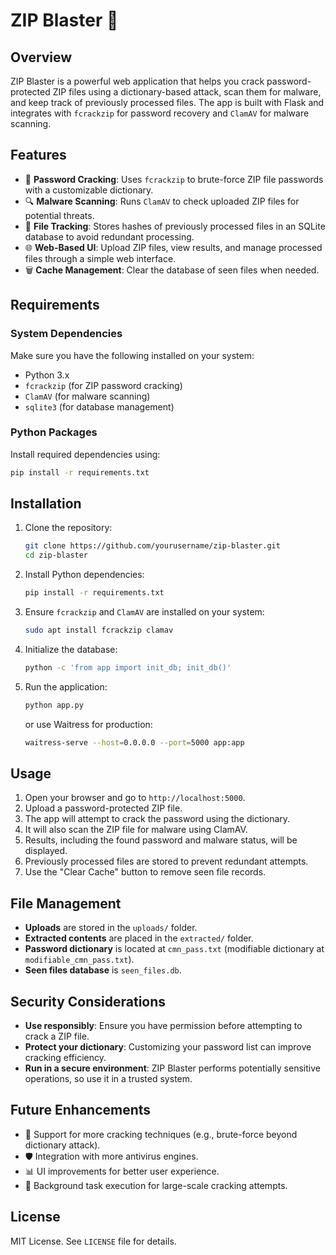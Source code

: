 # ZIP Blaster 🚀

## Overview
ZIP Blaster is a powerful web application that helps you crack password-protected ZIP files using a dictionary-based attack, scan them for malware, and keep track of previously processed files. The app is built with Flask and integrates with `fcrackzip` for password recovery and `ClamAV` for malware scanning.

## Features
- 🔑 **Password Cracking**: Uses `fcrackzip` to brute-force ZIP file passwords with a customizable dictionary.
- 🔍 **Malware Scanning**: Runs `ClamAV` to check uploaded ZIP files for potential threats.
- 📂 **File Tracking**: Stores hashes of previously processed files in an SQLite database to avoid redundant processing.
- 🌐 **Web-Based UI**: Upload ZIP files, view results, and manage processed files through a simple web interface.
- 🗑 **Cache Management**: Clear the database of seen files when needed.

## Requirements
### System Dependencies
Make sure you have the following installed on your system:
- Python 3.x
- `fcrackzip` (for ZIP password cracking)
- `ClamAV` (for malware scanning)
- `sqlite3` (for database management)

### Python Packages
Install required dependencies using:
```sh
pip install -r requirements.txt
```

## Installation
1. Clone the repository:
   ```sh
   git clone https://github.com/yourusername/zip-blaster.git
   cd zip-blaster
   ```
2. Install Python dependencies:
   ```sh
   pip install -r requirements.txt
   ```
3. Ensure `fcrackzip` and `ClamAV` are installed on your system:
   ```sh
   sudo apt install fcrackzip clamav
   ```
4. Initialize the database:
   ```sh
   python -c 'from app import init_db; init_db()'
   ```
5. Run the application:
   ```sh
   python app.py
   ```
   or use Waitress for production:
   ```sh
   waitress-serve --host=0.0.0.0 --port=5000 app:app
   ```

## Usage
1. Open your browser and go to `http://localhost:5000`.
2. Upload a password-protected ZIP file.
3. The app will attempt to crack the password using the dictionary.
4. It will also scan the ZIP file for malware using ClamAV.
5. Results, including the found password and malware status, will be displayed.
6. Previously processed files are stored to prevent redundant attempts.
7. Use the "Clear Cache" button to remove seen file records.

## File Management
- **Uploads** are stored in the `uploads/` folder.
- **Extracted contents** are placed in the `extracted/` folder.
- **Password dictionary** is located at `cmn_pass.txt` (modifiable dictionary at `modifiable_cmn_pass.txt`).
- **Seen files database** is `seen_files.db`.

## Security Considerations
- **Use responsibly**: Ensure you have permission before attempting to crack a ZIP file.
- **Protect your dictionary**: Customizing your password list can improve cracking efficiency.
- **Run in a secure environment**: ZIP Blaster performs potentially sensitive operations, so use it in a trusted system.

## Future Enhancements
- 🚀 Support for more cracking techniques (e.g., brute-force beyond dictionary attack).
- 🛡️ Integration with more antivirus engines.
- 📊 UI improvements for better user experience.
- 🔄 Background task execution for large-scale cracking attempts.

## License
MIT License. See `LICENSE` file for details.

